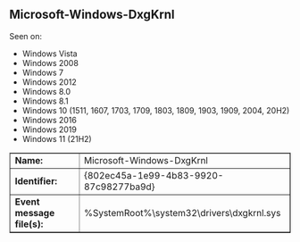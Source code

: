 ## Microsoft-Windows-DxgKrnl

Seen on:
* Windows Vista
* Windows 2008
* Windows 7
* Windows 2012
* Windows 8.0
* Windows 8.1
* Windows 10 (1511, 1607, 1703, 1709, 1803, 1809, 1903, 1909, 2004, 20H2)
* Windows 2016
* Windows 2019
* Windows 11 (21H2)

<table border="1" class="docutils">
  <tbody>
    <tr>
      <td><b>Name:</b></td>
      <td>Microsoft-Windows-DxgKrnl</td>
    </tr>
    <tr>
      <td><b>Identifier:</b></td>
      <td>{802ec45a-1e99-4b83-9920-87c98277ba9d}</td>
    </tr>
    <tr>
      <td><b>Event message file(s):</b></td>
      <td>%SystemRoot%\system32\drivers\dxgkrnl.sys</td>
    </tr>
  </tbody>
</table>

&nbsp;

